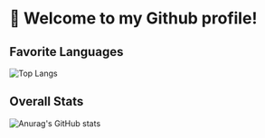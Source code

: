 # 👋 Welcome to my Github profile!

## Favorite Languages
![Top Langs](https://github-readme-stats.vercel.app/api/top-langs/?username=Jordancautious&theme=gotham)

## Overall Stats
![Anurag's GitHub stats](https://github-readme-stats.vercel.app/api?username=JordanCautious&layout=compact&show_icons=true&theme=gotham)
